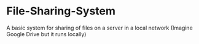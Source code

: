 # File-Sharing-System
 A basic system for sharing of files on a server in a local network (Imagine Google Drive but it runs locally)
